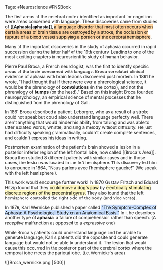 Tags: #Neuroscience #PNSBook 

The first areas of the cerebral cortex identified as important for cognition were areas concerned with language.
These discoveries came from studies of **[[Aphasia|aphasia]]**, <mark style="background: #FFB86CA6;">a language disorder that most often occurs when certain areas of brain tissue are destroyed by a stroke, the occlusion or rupture of a blood vessel supplying a portion of the cerebral hemisphere</mark>. 

Many of the important discoveries in the study of aphasia occurred in rapid succession during the latter half of the 19th century. Leading to one of the most exciting chapters in neuroscientific study of human behavior.

Pierre Paul Broca, a French neurologist, was the first to identify specific areas of the brain concerned with language. Broca correlated clinical evidence of aphasia with brain lesions discovered post mortem. In 1861 he wrote, "I had thought that if there were ever a phrenological science, it would be the phrenology of **convolutions** (in the cortex), and not the phrenology of **bumps** (on the head)." Based on this insight Broca founded neuropsychology, an empirical science of mental processes that he distinguished from the phrenology of Gall.

In 1861 Broca described a patient, Leborgne, who as a result of a stroke could not speak but could also understand language perfectly well. There aren't anything that would hinder his ability from talking and was able to utter isolated words, whistle, and sing a melody without difficulty. He just had difficulty speaking grammatically, couldn't create complete sentences, and couldn't express his ideas in writing.

Postmortem examination of the patient's brain showed a lesion in a posterior inferior region of the left frontal lobe, now called [[Broca's Area]]. Broca then studied 8 different patients with similar cases and in those cases, the lesion was located in the left hemisphere. This discovery led him to announce in 1864, "Nous parlons avec l'hemisphere gauche!" (We speak with the left hemisphere!).

This work would encourage further work! In 1870 Gustav Fritsch and Eduard Hitzip found that they <mark style="background: #FFF3A3A6;">could move a dog's paw</mark> by <mark style="background: #FFF3A3A6;">electrically stimulating discrete regions of the precentral gyrus.</mark> They also found that the left hemisphere controlled the right side of the body (and vice versa).

In 1876, Karl Wernicke published a paper called <mark style="background: #ADCCFFA6;">"The Symptom-Complex of Aphasia: A Psychological Study on an Anatomical Basis."</mark> In it he describes another type of **aphasia**, a failure of comprehension rather than speech. (A _receptive_ malfunction as opposed to a _expressive_ one) 

While Broca's patients could understand language and be unable to generate language, Karl's patients did the opposite and could generate language but would not be able to understand it. The lesion that would cause this occurred in the posterior part of the cerebral cortex where the temporal lobe meets the parietal lobe. (i.e. Wernicke's area)

![[Broca_wernicke.png | 500]]

